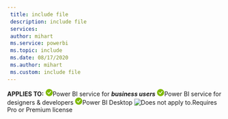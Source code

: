 ```yaml
---
 title: include file
 description: include file
 services: 
 author: mihart
 ms.service: powerbi
 ms.topic: include
 ms.date: 08/17/2020
 ms.author: mihart
 ms.custom: include file
---
```


**APPLIES TO:** ![Applies to.](media/yes.png)Power BI service for ***business users*** ![Applies to.](media/yes.png)Power BI service for designers & developers ![Applies to.](media/yes.png)Power BI Desktop ![Does not apply to.](media/no.png)Requires Pro or Premium license